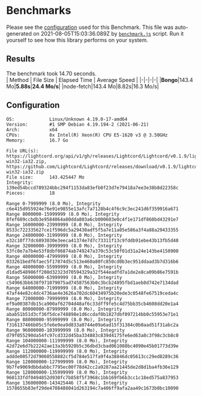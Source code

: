 # Benchmarks
Please see the [configuration](#Configuration) used for this Benchmark. This file was auto-generated on 2021-08-05T15:03:36.089Z by [`benchmark.js`](scripts/benchmark.js) script. Run it yourself to see how this library performs on your system.
## Results
The benchmark took 14.70 seconds.<br>
| Method | File Size | Elapsed Time | Average Speed |
|-|-|-|-|
|**Bongo**|143.4 Mo|**5.88s**|**24.4 Mo/s**|
|node-fetch|143.4 Mo|8.82s|16.3 Mo/s|

## Configuration
```
OS:             Linux/Unknown 4.19.0-17-amd64
Version:        #1 SMP Debian 4.19.194-2 (2021-06-21)
Arch:           x64
CPUs:           8x Intel(R) Xeon(R) CPU E5-1620 v3 @ 3.50GHz
Memory:         16.7 Go

File URL(s):    https://lightcord.org/api/v1/gh/releases/Lightcord/Lightcord/v0.1.9/lightcord-win32-ia32.zip, https://github.com/Lightcord/Lightcord/releases/download/v0.1.9/lightcord-win32-ia32.zip
File size:      143.425447 Mo
Integrity:      139ed54bccd789324bbc294f1153da83efb0f23d7e79418a7ee3e38b8d22358c
Pieces:         18

Range 0-7999999 (8.0 Mo), Integrity c6e415d955924e76e91e9855e13afc7a7128b4c4f6c9c3ec241d6f359916a671
Range 8000000-15999999 (8.0 Mo), Integrity 8fef609ccbdb3e9584064a80dda803a6cb000603e0c4f1e171df860bd43291e7
Range 16000000-23999999 (8.0 Mo), Integrity 8533c722335627ce1f596dc5a29430adf5f5a7e11a05e586a3f4a88a29433355
Range 24000000-31999999 (8.0 Mo), Integrity e32c10f77dc6893030e3eeca41374e7d7c73311f13c9fddb91ebe43b13fb5d48
Range 32000000-39999999 (8.0 Mo), Integrity 53fc0e7a7b4e53f8dbf06874ab749247a370c53c50f01d31a24e143be4150900
Range 40000000-47999999 (8.0 Mo), Integrity 033261bedf6faec5f17874d5c513e460a80fc850cd0b3ec951ddaad3b7d316b6
Range 48000000-55999999 (8.0 Mo), Integrity d1dad548986ff208d32323d70594329a32f544eadfd7a1de2e8ca09b86e7591b
Range 56000000-63999999 (8.0 Mo), Integrity c549663bb638f971079075ad74587563b0c3bcb24895fbd1aeb8d742e7134dad
Range 64000000-71999999 (8.0 Mo), Integrity 47af44e82c4dc4736ae4e3626a702dc60434975b20ede3c0548fe67519ceda4c
Range 72000000-79999999 (8.0 Mo), Integrity ef9a00387db15ca900af62704d48af6c33dff9fe5c4d75bb35cb4608dd20e1a4
Range 80000000-87999999 (8.0 Mo), Integrity abab51b51d3cf36f5dce748898e1d6ccdaf0b1827dbf097214bb0c55953e71e1
Range 88000000-95999999 (8.0 Mo), Integrity f316137466b05c5fe6e9ea9d833a0744e09a6ad15f31384c0b0aad51f31abc2a
Range 96000000-103999999 (8.0 Mo), Integrity d79f055290da54fc97cd332d45ba334883c839d4175fe6ed63a8c3f98c3cb8c0
Range 104000000-111999999 (8.0 Mo), Integrity 42d72e6d7b22242ae13a3b5920b5c36dbd3cbad061080bc4090e45b01773d39e
Range 112000000-119999999 (8.0 Mo), Integrity addde00572d79060558882cf5d784e517fa9f4a38846dc05613cc29ed8289c36
Range 120000000-127999999 (8.0 Mo), Integrity 9b7fe9069dbbdabbc7795ec00f78d42cc2a9287aa21445de2d8d1ba4fb36e129
Range 128000000-135999999 (8.0 Mo), Integrity 960133fdf0494852d930fc7b858f5f3968c1bb169fb6b3cc1c18ed575a837953
Range 136000000-143425446 (7.4 Mo), Integrity 1578655b83ef29de4708488041d263194c7a406ff9afa2aa49c1673b0bc10090
```